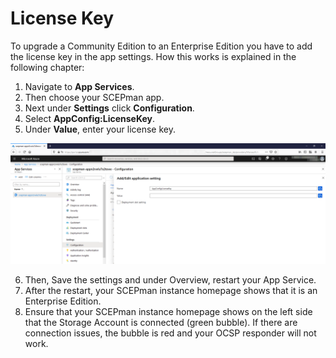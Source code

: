 # License Key

To upgrade a Community Edition to an Enterprise Edition you have to add the license key in the app settings. How this works is explained in the following chapter:

1. Navigate to **App Services**.
2. Then choose your SCEPman app.
3. Next under **Settings** click **Configuration**.
4. Select **AppConfig:LicenseKey**.
5. Under **Value**, enter your license key.

![](<../../.gitbook/assets/scepman-add-license-key (1).png>)

6. Then, Save the settings and under Overview, restart your App Service.
7. After the restart, your SCEPman instance homepage shows that it is an Enterprise Edition.
8. Ensure that your SCEPman instance homepage shows on the left side that the Storage Account is connected (green bubble). If there are connection issues, the bubble is red and your OCSP responder will not work.
